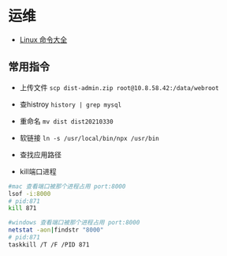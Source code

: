 # 运维
- [Linux 命令大全](https://www.runoob.com/linux/linux-command-manual.html)

## 常用指令
- 上传文件
  `scp dist-admin.zip root@10.8.58.42:/data/webroot `

- 查histroy
   `history | grep mysql`

- 重命名
   `mv dist dist20210330`

- 软链接
   `ln -s /usr/local/bin/npx /usr/bin`
- 查找应用路径

- kill端口进程
```bash
#mac 查看端口被那个进程占用 port:8000
lsof -i:8000
# pid:871
kill 871

#windows 查看端口被那个进程占用 port:8000
netstat -aon|findstr "8000"
# pid:871
taskkill /T /F /PID 871
```
